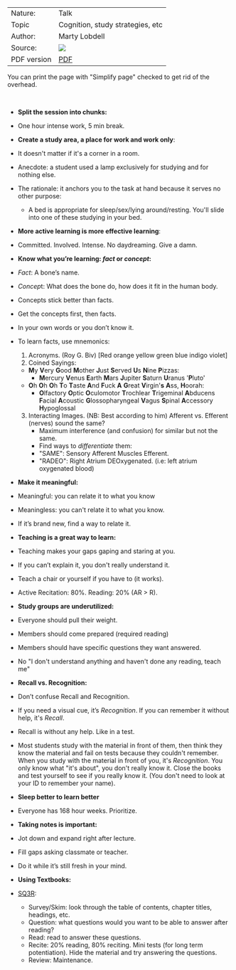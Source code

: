 |      |     |
|------|-----|
|Nature: | Talk|
|Topic   | Cognition, study strategies, etc|
|Author: | Marty Lobdell|
|Source: | <a href="https://www.youtube.com/watch?v=IlU-zDU6aQ0" target="blank"><img src="http://img.youtube.com/vi/IlU-zDU6aQ0/2.jpg"></a>|
|PDF version|[PDF](https://github.com/jhadjar/Notes/blob/master/Study%20Less%2C%20Study%20Smart%20-%20Marty%20Lobdell/Study%20Less%2C%20Study%20Smart%20-%20Marty%20Lobdell.pdf)|

You can print the page with "Simplify page" checked to get rid of the overhead.

&nbsp;

* __Split the session into chunks:__ 
 * One hour intense work, 5 min break.
* __Create a study area, a place for work and work only__:
 * It doesn't matter if it's a corner in a room.
 * Anecdote: a student used a lamp exclusively for studying and for nothing else.
 * The rationale: it anchors you to the task at hand because it serves no other purpose:
   * A bed is appropriate for sleep/sex/lying around/resting. You'll slide into one of these studying in your bed.

* __More active learning is more effective learning__:
 * Committed. Involved. Intense. No daydreaming. Give a damn.

* __Know what you’re learning: *fact* or *concept*:__
 * *Fact*: A bone’s name.
 * *Concep*t: What does the bone do, how does it fit in the human body.
 * Concepts stick better than facts.
 * Get the concepts first, then facts.
 * In your own words or you don’t know it.

 * To learn facts, use mnemonics:
    1. Acronyms. (Roy G. Biv) [Red orange yellow green blue indigo violet]
    2. Coined Sayings:
      * **M**y **V**ery **G**ood **M**other **J**ust **S**erved **U**s **N**ine **P**izzas:
        * **M**ercury **V**enus **E**arth **M**ars **J**upiter **S**aturn **U**ranus '**P**luto'
      * **O**h **O**h **O**h **T**o **T**aste **A**nd **F**uck **A** **G**reat **V**irgin'**s** **A**ss, **H**oorah:
        * **O**lfactory **O**ptic **O**culomotor **T**rochlear **T**rigeminal **A**bducens **F**acial **A**coustic **G**lossopharyngeal **V**agus **S**pinal **A**ccessory **H**ypoglossal
    3. Interacting Images. (NB: Best according to him)
      Afferent vs. Efferent (nerves) sound the same?
        * Maximum interference (and confusion) for similar but not the same.
        * Find ways to *differentiate* them:
         * "SAME": Sensory Afferent Muscles Efferent.
         * "RADEO": Right Atrium DEOxygenated. (i.e: left atrium oxygenated blood)

* __Make it meaningful:__
 * Meaningful: you can relate it to what you know
 * Meaningless: you can't relate it to what you know.
 * If it’s brand new, find a way to relate it.

* __Teaching is a great way to learn:__
 * Teaching makes your gaps gaping and staring at you.
 * If you can’t explain it, you don't really understand it.
 * Teach a chair or yourself if you have to (it works).
 * Active Recitation: 80%. Reading: 20% (AR > R).

* __Study groups are underutilized:__
 * Everyone should pull their weight.
 * Members should come prepared (required reading)
 * Members should have specific questions they want answered.
  * No "I don't understand anything and haven't done any reading, teach me"
 

* __Recall vs. Recognition:__
 * Don’t confuse Recall and Recognition.
 * If you need a visual cue, it’s *Recognition*. If you can remember it without help, it's *Recall*.
 * Recall is without any help. Like in a test.
 * Most students study with the material in front of them, then think they know the material and fail on tests because they couldn't remember. When you study with the material in front of you, it's *Recognition*. You only know what "it's about", you don't really know it. Close the books and test yourself to see if you really know it. (You don't need to look at your ID to remember your name).

* __Sleep better to learn better__
 * Everyone has 168 hour weeks. Prioritize.

* __Taking notes is important:__
 * Jot down and expand right after lecture.
 * Fill gaps asking classmate or teacher.
 * Do it while it’s still fresh in your mind.

* __Using Textbooks:__
 * [SQ3R](https://en.wikipedia.org/wiki/SQ3R):
    * Survey/Skim: look through the table of contents, chapter titles, headings, etc.
    * Question: what questions would you want to be able to answer after reading?
    * Read: read to answer these questions.
    * Recite: 20% reading, 80% reciting. Mini tests (for long term potentiation). Hide the material and try answering the questions.
    * Review: Maintenance.
